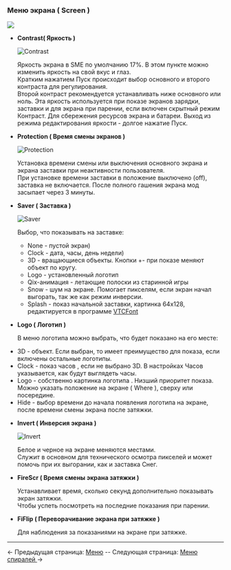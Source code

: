 ### Меню экрана ( Screen  )
   ![](http://i345.photobucket.com/albums/p374/ClockSelect/eVic/screenmenu_zpsph9b8ono.png)

  * __Contrast( Яркость )__

   	![Contrast](http://i345.photobucket.com/albums/p374/ClockSelect/eVic/contrast_zpsjuouc0v4.png)

   	Яркость экрана в SME по умолчанию 17%. В этом пункте можно изменить яркость на свой вкус и глаз.  
   Кратким нажатием Пуск происходит выбор основного и второго контраста для регулирования.  
   Второй контраст рекомендуется устанавливать ниже основного или ноль. Эта яркость используется при показе экранов зарядки, заставки и для экрана при парении, если включен скрытный режим Контраст. Для сбережения ресурсов экрана и батареи.
   Выход из режима редактирования яркости - долгое нажатие Пуск.

  
  * __Protection ( Время смены экранов )__

	![Protection](http://i345.photobucket.com/albums/p374/ClockSelect/eVic/protec_zpsx0jd4aok.png)

   	Установка времени смены или выключения основного экрана и экрана заставки при неактивности пользователя.  
   При установке времени заставки в положение выключено (off), заставка не включается.
   После полного гашения экрана мод засыпает через 3 минуты.

  * __Saver ( Заставка )__
   
      ![Saver](http://i345.photobucket.com/albums/p374/ClockSelect/eVic/saver_zpsdkyhj1mz.png)

   	Выбор, что показывать на заставке: 
   	- None - пустой экран)
   	- Clock - дата, часы, день недели)
   	- 3D - вращающиеся объекты. Кнопки +- при показе меняют объект по кругу.
   	- Logo - установленный логотип
   	- Qix-анимация - летающие полоски из старинной игры
   	- Snow - шум на экране. Помогает пикселям, если экран начал выгорать, так же как режим инверсии.  
   	- Splash - показ начальной заставки, картинка 64x128, редактируется в программе [VTCFont](https://www.dropbox.com/s/qbymcwthnahmles/VTCFont.rar?dl=1)

  * __Logo ( Логотип )__

   	В меню логотипа можно выбрать, что будет показано на его месте:
   - 3D - объект. Если выбран, то имеет преимущество для показа, если включены остальные логотипы.
   - Clock - показ часов , если не выбрано 3D. В настройках Часов указывается, как будут выглядеть часы.
   - Logo - собственно картинка логотипа . Низший приоритет показа. Можно указать положение на экране ( Where ), сверху или посередине.
   - Hide - выбор времени до начала появления логотипа на экране, после времени смены экрана после затяжки.

  * __Invert ( Инверсия экрана )__  
  
    ![Invert](http://i345.photobucket.com/albums/p374/ClockSelect/invert_zpsyowemzqu.png)  

   	Белое и черное на экране меняются местами.  
   Служит в основном для технического осмотра пикселей и может помочь при их выгорании, как и заставка Снег.

  
  * __FireScr ( Время смены экрана затяжки )__ 

   	Устанавливает время, сколько секунд дополнительно показывать экран затяжки.  
   Чтобы успеть посмотреть на последние показания при парении.

  
  * __FiFlip ( Переворачивание экрана при затяжке )__ 

   	Для наблюдения за показаниями на экране при затяжке.

-----

← Предыдущая страница: [Меню](menus_ru.md) --  Следующая страница: [Меню спиралей ](coils_ru.md)→
